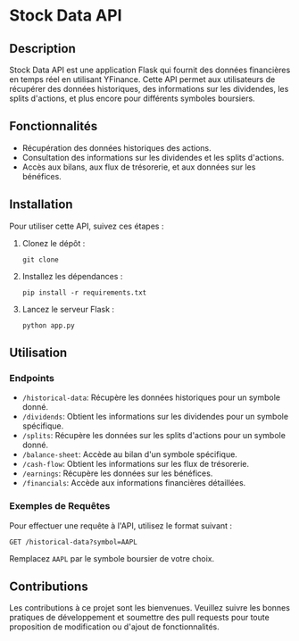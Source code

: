 # Stock Data API

## Description
Stock Data API est une application Flask qui fournit des données financières en temps réel en utilisant YFinance. Cette API permet aux utilisateurs de récupérer des données historiques, des informations sur les dividendes, les splits d'actions, et plus encore pour différents symboles boursiers.

## Fonctionnalités
- Récupération des données historiques des actions.
- Consultation des informations sur les dividendes et les splits d'actions.
- Accès aux bilans, aux flux de trésorerie, et aux données sur les bénéfices.

## Installation
Pour utiliser cette API, suivez ces étapes :

1. Clonez le dépôt :
   ```K
   git clone 
   ```
2. Installez les dépendances :
   ```
   pip install -r requirements.txt
   ```
3. Lancez le serveur Flask :
   ```
   python app.py
   ```

## Utilisation

### Endpoints
- `/historical-data`: Récupère les données historiques pour un symbole donné.
- `/dividends`: Obtient les informations sur les dividendes pour un symbole spécifique.
- `/splits`: Récupère les données sur les splits d'actions pour un symbole donné.
- `/balance-sheet`: Accède au bilan d'un symbole spécifique.
- `/cash-flow`: Obtient les informations sur les flux de trésorerie.
- `/earnings`: Récupère les données sur les bénéfices.
- `/financials`: Accède aux informations financières détaillées.

### Exemples de Requêtes
Pour effectuer une requête à l'API, utilisez le format suivant :
```
GET /historical-data?symbol=AAPL
```
Remplacez `AAPL` par le symbole boursier de votre choix.

## Contributions
Les contributions à ce projet sont les bienvenues. Veuillez suivre les bonnes pratiques de développement et soumettre des pull requests pour toute proposition de modification ou d'ajout de fonctionnalités.

